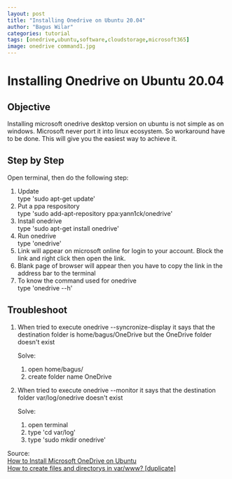 ```yaml
---
layout: post
title: "Installing Onedrive on Ubuntu 20.04"
author: "Bagus Wilar"
categories: tutorial
tags: [onedrive,ubuntu,software,cloudstorage,microsoft365]
image: onedrive command1.jpg
---
```





# Installing Onedrive on Ubuntu 20.04
## Objective

Installing microsoft onedrive desktop version on ubuntu is not simple as on windows. Microsoft never port it into linux ecosystem. So workaround have to be done. This will give you the easiest way to achieve it.

## Step by Step

Open terminal, then do the following step:

1. Update<br>
    type 'sudo apt-get update'<br>
2. Put a ppa respository<br>
     type 'sudo add-apt-repository ppa:yann1ck/onedrive'<br>
3. Install onedrive<br>
     type 'sudo apt-get install onedrive'<br>
4. Run onedrive<br>
     type 'onedrive'<br>
5. Link will appear on microsoft online for login to your account. Block the link and right click then open the link.<br>
6. Blank page of browser will appear then you have to copy the link in the address bar to the terminal<br>
7. To know the command used for onedrive<br>
     type 'onedrive --h'<br>
	 
## Troubleshoot

1. When tried to execute onedrive --syncronize-display it says that the destination folder is home/bagus/OneDrive but the OneDrive folder doesn't exist 
    
	Solve:
	
	1) open home/bagus/
	2) create folder name OneDrive

2. When tried to execute onedrive --monitor it says that the destination folder var/log/onedrive doesn't exist

    Solve:
	
	1) open terminal
	2) type 'cd var/log'
	3) type 'sudo mkdir onedrive'


Source:<br>
[How to Install Microsoft OneDrive on Ubuntu](https://linuxhint.com/install-microsoft-onedrive-ubuntu/)<br>
[How to create files and directorys in var/www? [duplicate]](https://askubuntu.com/questions/181481/how-to-create-files-and-directorys-in-var-www)
